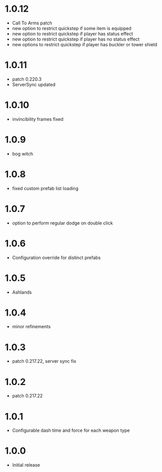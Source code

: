 # 1.0.12
* Call To Arms patch
* new option to restrict quickstep if some item is equipped
* new option to restrict quickstep if player has status effect
* new option to restrict quickstep if player has no status effect
* new options to restrict quickstep if player has buckler or tower shield

# 1.0.11
* patch 0.220.3
* ServerSync updated

# 1.0.10
* invincibility frames fixed

# 1.0.9
* bog witch

# 1.0.8
* fixed custom prefab list loading

# 1.0.7
* option to perform regular dodge on double click

# 1.0.6
* Configuration override for distinct prefabs

# 1.0.5
* Ashlands

# 1.0.4
* minor refinements

# 1.0.3
* patch 0.217.22, server sync fix

# 1.0.2
* patch 0.217.22

# 1.0.1
* Configurable dash time and force for each weapon type

# 1.0.0
* Initial release